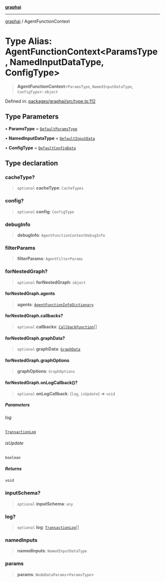 [**graphai**](../README.md)

***

[graphai](../globals.md) / AgentFunctionContext

# Type Alias: AgentFunctionContext\<ParamsType, NamedInputDataType, ConfigType\>

> **AgentFunctionContext**\<`ParamsType`, `NamedInputDataType`, `ConfigType`\>: `object`

Defined in: [packages/graphai/src/type.ts:112](https://github.com/kawamataryo/graphai/blob/e8a7b825cfe5b60039202cad9c90359642833517/packages/graphai/src/type.ts#L112)

## Type Parameters

• **ParamsType** = [`DefaultParamsType`](DefaultParamsType.md)

• **NamedInputDataType** = [`DefaultInputData`](DefaultInputData.md)

• **ConfigType** = [`DefaultConfigData`](DefaultConfigData.md)

## Type declaration

### cacheType?

> `optional` **cacheType**: `CacheTypes`

### config?

> `optional` **config**: `ConfigType`

### debugInfo

> **debugInfo**: `AgentFunctionContextDebugInfo`

### filterParams

> **filterParams**: `AgentFilterParams`

### forNestedGraph?

> `optional` **forNestedGraph**: `object`

#### forNestedGraph.agents

> **agents**: [`AgentFunctionInfoDictionary`](AgentFunctionInfoDictionary.md)

#### forNestedGraph.callbacks?

> `optional` **callbacks**: [`CallbackFunction`](CallbackFunction.md)[]

#### forNestedGraph.graphData?

> `optional` **graphData**: [`GraphData`](GraphData.md)

#### forNestedGraph.graphOptions

> **graphOptions**: `GraphOptions`

#### forNestedGraph.onLogCallback()?

> `optional` **onLogCallback**: (`log`, `isUpdate`) => `void`

##### Parameters

###### log

[`TransactionLog`](../classes/TransactionLog.md)

###### isUpdate

`boolean`

##### Returns

`void`

### inputSchema?

> `optional` **inputSchema**: `any`

### log?

> `optional` **log**: [`TransactionLog`](../classes/TransactionLog.md)[]

### namedInputs

> **namedInputs**: `NamedInputDataType`

### params

> **params**: `NodeDataParams`\<`ParamsType`\>
